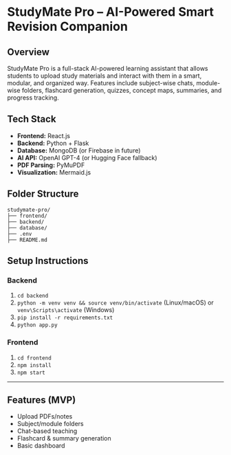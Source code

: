 # StudyMate Pro – AI-Powered Smart Revision Companion

## Overview
StudyMate Pro is a full-stack AI-powered learning assistant that allows students to upload study materials and interact with them in a smart, modular, and organized way. Features include subject-wise chats, module-wise folders, flashcard generation, quizzes, concept maps, summaries, and progress tracking.

## Tech Stack
- **Frontend:** React.js
- **Backend:** Python + Flask
- **Database:** MongoDB (or Firebase in future)
- **AI API:** OpenAI GPT-4 (or Hugging Face fallback)
- **PDF Parsing:** PyMuPDF
- **Visualization:** Mermaid.js

## Folder Structure
```
studymate-pro/
├── frontend/
├── backend/
├── database/
├── .env
├── README.md
```

## Setup Instructions

### Backend
1. `cd backend`
2. `python -m venv venv && source venv/bin/activate` (Linux/macOS) or `venv\Scripts\activate` (Windows)
3. `pip install -r requirements.txt`
4. `python app.py`

### Frontend
1. `cd frontend`
2. `npm install`
3. `npm start`

---

## Features (MVP)
- Upload PDFs/notes
- Subject/module folders
- Chat-based teaching
- Flashcard & summary generation
- Basic dashboard 